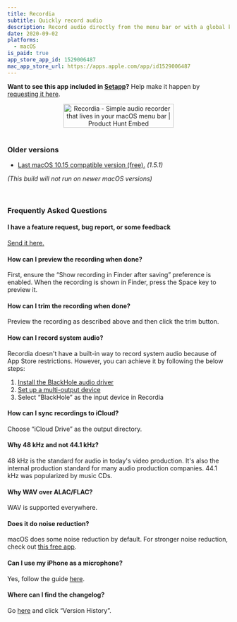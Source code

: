 ```yaml
---
title: Recordia
subtitle: Quickly record audio
description: Record audio directly from the menu bar or with a global keyboard shortcut.
date: 2020-09-02
platforms:
  - macOS
is_paid: true
app_store_app_id: 1529006487
mac_app_store_url: https://apps.apple.com/app/id1529006487
---
```


**Want to see this app included in [Setapp](https://setapp.com)?** Help make it happen by [requesting it here](https://support.setapp.com/hc/en-us/articles/213780569-Can-I-suggest-an-app-).

<div align="center">
	<a href="https://www.producthunt.com/posts/recordia?utm_source=badge-featured&utm_medium=badge&utm_souce=badge-recordia" target="_blank"><img src="https://api.producthunt.com/widgets/embed-image/v1/featured.svg?post_id=256507&theme=light" alt="Recordia - Simple audio recorder that lives in your macOS menu bar | Product Hunt Embed" style="width: 250px; height: 54px;" width="250" height="54" /></a>
</div>

<br>

### Older versions

- [Last macOS 10.15 compatible version (free).](https://github.com/sindresorhus/meta/files/6538283/Recordia.1.5.1.-.macOS.10.15.zip) *(1.5.1)*

*(This build will not run on newer macOS versions)*

<br>

<h3 id="faq">Frequently Asked Questions</h3>

#### I have a feature request, bug report, or some feedback

[Send it here.](https://sindresorhus.com/feedback/?product=Recordia&referrer=Website-FAQ)

#### How can I preview the recording when done?

First, ensure the “Show recording in Finder after saving” preference is enabled. When the recording is shown in Finder, press the Space key to preview it.

#### How can I trim the recording when done?

Preview the recording as described above and then click the trim button.

<a id="record-system-audio"></a>
#### How can I record system audio?

Recordia doesn't have a built-in way to record system audio because of App Store restrictions. However, you can achieve it by following the below steps:

1. [Install the BlackHole audio driver](https://github.com/ExistentialAudio/BlackHole#installation-instructions)
2. [Set up a multi-output device](https://github.com/ExistentialAudio/BlackHole/wiki/Multi-Output-Device)
3. Select “BlackHole” as the input device in Recordia

#### How can I sync recordings to iCloud?

Choose “iCloud Drive” as the output directory.

#### Why 48 kHz and not 44.1 kHz?

48 kHz is the standard for audio in today's video production. It's also the internal production standard for many audio production companies. 44.1 kHz was popularized by music CDs.

#### Why WAV over ALAC/FLAC?

WAV is supported everywhere.

#### Does it do noise reduction?

macOS does some noise reduction by default. For stronger noise reduction, check out [this free app](https://www.utterly.app).

#### Can I use my iPhone as a microphone?

Yes, follow the guide [here](https://www.switchingtomac.com/tutorials/how-to-use-your-iphone-as-a-microphone-on-a-mac/).

#### Where can I find the changelog?

Go [here](https://apps.apple.com/app/id1529006487) and click “Version History”.
